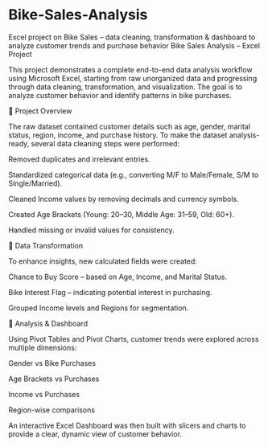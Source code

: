 # Bike-Sales-Analysis
Excel project on Bike Sales – data cleaning, transformation &amp; dashboard to analyze customer trends and purchase behavior
Bike Sales Analysis – Excel Project

This project demonstrates a complete end-to-end data analysis workflow using Microsoft Excel, starting from raw unorganized data and progressing through data cleaning, transformation, and visualization. The goal is to analyze customer behavior and identify patterns in bike purchases.

🔹 Project Overview

The raw dataset contained customer details such as age, gender, marital status, region, income, and purchase history. To make the dataset analysis-ready, several data cleaning steps were performed:

Removed duplicates and irrelevant entries.

Standardized categorical data (e.g., converting M/F to Male/Female, S/M to Single/Married).

Cleaned Income values by removing decimals and currency symbols.

Created Age Brackets (Young: 20–30, Middle Age: 31–59, Old: 60+).

Handled missing or invalid values for consistency.

🔹 Data Transformation

To enhance insights, new calculated fields were created:

Chance to Buy Score – based on Age, Income, and Marital Status.

Bike Interest Flag – indicating potential interest in purchasing.

Grouped Income levels and Regions for segmentation.

🔹 Analysis & Dashboard

Using Pivot Tables and Pivot Charts, customer trends were explored across multiple dimensions:

Gender vs Bike Purchases

Age Brackets vs Purchases

Income vs Purchases

Region-wise comparisons

An interactive Excel Dashboard was then built with slicers and charts to provide a clear, dynamic view of customer behavior.

